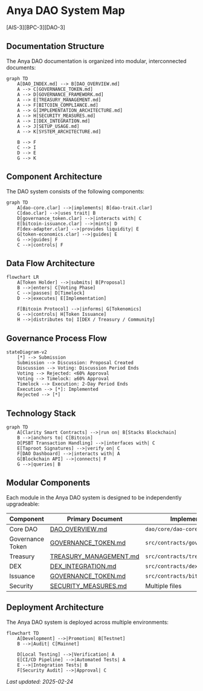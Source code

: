 <!-- markdownlint-disable MD013 line-length -->

# Anya DAO System Map

[AIS-3][BPC-3][DAO-3]

## Documentation Structure

The Anya DAO documentation is organized into modular, interconnected documents:

```mermaid
graph TD
    A[DAO_INDEX.md] --> B[DAO_OVERVIEW.md]
    A --> C[GOVERNANCE_TOKEN.md]
    A --> D[GOVERNANCE_FRAMEWORK.md]
    A --> E[TREASURY_MANAGEMENT.md]
    A --> F[BITCOIN_COMPLIANCE.md]
    A --> G[IMPLEMENTATION_ARCHITECTURE.md]
    A --> H[SECURITY_MEASURES.md]
    A --> I[DEX_INTEGRATION.md]
    A --> J[SETUP_USAGE.md]
    A --> K[SYSTEM_ARCHITECTURE.md]
    
    B --> F
    C --> I
    D --> E
    G --> K
```

## Component Architecture

The DAO system consists of the following components:

```mermaid
graph TD
    A[dao-core.clar] -->|implements| B[dao-trait.clar]
    C[dao.clar] -->|uses trait| B
    D[governance_token.clar] -->|interacts with| C
    E[bitcoin-issuance.clar] -->|mints| D
    F[dex-adapter.clar] -->|provides liquidity| E
    G[token-economics.clar] -->|guides| E
    G -->|guides| F
    C -->|controls| F
```

## Data Flow Architecture

```mermaid
flowchart LR
    A[Token Holder] -->|submits| B[Proposal]
    B -->|enters| C[Voting Phase]
    C -->|passes| D[Timelock]
    D -->|executes| E[Implementation]
    
    F[Bitcoin Protocol] -->|informs| G[Tokenomics]
    G -->|controls| H[Token Issuance]
    H -->|distributes to| I[DEX / Treasury / Community]
```

## Governance Process Flow

```mermaid
stateDiagram-v2
    [*] --> Submission
    Submission --> Discussion: Proposal Created
    Discussion --> Voting: Discussion Period Ends
    Voting --> Rejected: <60% Approval
    Voting --> Timelock: ≥60% Approval
    Timelock --> Execution: 2-Day Period Ends
    Execution --> [*]: Implemented
    Rejected --> [*]
```

## Technology Stack

```mermaid
graph TD
    A[Clarity Smart Contracts] -->|run on| B[Stacks Blockchain]
    B -->|anchors to| C[Bitcoin]
    D[PSBT Transaction Handling] -->|interfaces with| C
    E[Taproot Signatures] -->|verify on| C
    F[DAO Dashboard] -->|interacts with| A
    G[Blockchain API] -->|connects| F
    G -->|queries| B
```

## Modular Components

Each module in the Anya DAO system is designed to be independently upgradeable:

| Component | Primary Document | Implementation File |
|-----------|-----------------|---------------------|
| Core DAO | [DAO_OVERVIEW.md](DAO_OVERVIEW.md) | `dao/core/dao-core.clar` |
| Governance Token | [GOVERNANCE_TOKEN.md](GOVERNANCE_TOKEN.md) | `src/contracts/governance_token.clar` |
| Treasury | [TREASURY_MANAGEMENT.md](TREASURY_MANAGEMENT.md) | `src/contracts/treasury.clar` |
| DEX | [DEX_INTEGRATION.md](DEX_INTEGRATION.md) | `src/contracts/dex-adapter.clar` |
| Issuance | [GOVERNANCE_TOKEN.md](GOVERNANCE_TOKEN.md) | `src/contracts/bitcoin-issuance.clar` |
| Security | [SECURITY_MEASURES.md](SECURITY_MEASURES.md) | Multiple files |

## Deployment Architecture

The Anya DAO system is deployed across multiple environments:

```mermaid
flowchart TD
    A[Development] -->|Promotion| B[Testnet]
    B -->|Audit| C[Mainnet]
    
    D[Local Testing] -->|Verification| A
    E[CI/CD Pipeline] -->|Automated Tests| A
    E -->|Integration Tests| B
    F[Security Audit] -->|Approval| C
```

*Last updated: 2025-02-24*
